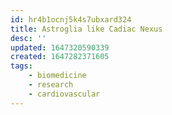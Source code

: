 ```yaml
---
id: hr4b1ocnj5k4s7ubxard324
title: Astroglia like Cadiac Nexus
desc: ''
updated: 1647320590339
created: 1647282371605
tags: 
    - biomedicine
    - research
    - cardiovascular
---
```


